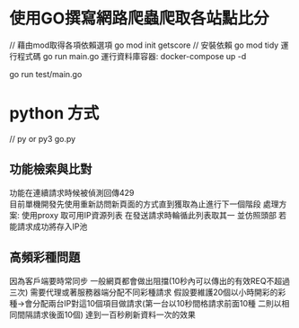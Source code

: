 # 使用GO撰寫網路爬蟲爬取各站點比分
 
 // 藉由mod取得各項依賴選項
 go mod init getscore
 // 安裝依賴
 go mod tidy
 運行程式碼 go run main.go 
 運行資料庫容器:
 docker-compose up -d 
 
 go run test/main.go
# python 方式
 // py or py3 go.py 

## 功能檢索與比對
功能在連續請求時候被偵測回傳429  
目前單機開發先使用重新訪問新頁面的方式直到獲取為止進行下一個階段
處理方案: 使用proxy 取可用IP資源列表 在發送請求時輪循此列表取其一 並仿照頭部 若能請求成功將存入IP池
## 高頻彩種問題
因為客戶端要時常同步 一般網頁都會做出阻擋(10秒內可以傳出的有效REQ不超過三次)
需要代理或著服務器端分配不同彩種請求
假設要維護20個以小時開彩的彩種->會分配兩台IP對這10個項目做請求(第一台以10秒間格請求前面10種 二則以相同間隔請求後面10個) 達到一百秒刷新資料一次的效果